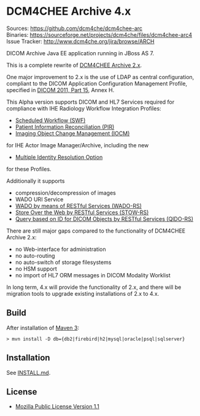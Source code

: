 DCM4CHEE Archive 4.x
====================
Sources: https://github.com/dcm4che/dcm4chee-arc  
Binaries: https://sourceforge.net/projects/dcm4che/files/dcm4chee-arc4  
Issue Tracker: http://www.dcm4che.org/jira/browse/ARCH  

DICOM Archive Java EE application running in JBoss AS 7.

This is a complete rewrite of [DCM4CHEE Archive 2.x](http://www.dcm4che.org/confluence/display/ee2/Home).

One major improvement to 2.x is the use of LDAP as central configuration,
compliant to the DICOM Application Configuration Management Profile,
specified in [DICOM 2011, Part 15][1], Annex H.

This Alpha version supports DICOM and HL7 Services required for
compliance with IHE Radiology Workflow Integration Profiles:

- [Scheduled Workflow (SWF)][2]
- [Patient Information Reconciliation (PIR)][3]
- [Imaging Object Change Management (IOCM)][4]

for IHE Actor Image Manager/Archive, including the new 

- [Multiple Identity Resolution Option][5]

for these Profiles.

Additionally it supports

- compression/decompression of images
- WADO URI Service
- [WADO by means of RESTful Services (WADO-RS)][6]
- [Store Over the Web by RESTful Services (STOW-RS)][7]
- [Query based on ID for DICOM Objects by RESTful Services (QIDO-RS)][8]

There are still major gaps compared to the functionality of DCM4CHEE Archive 2.x:

- no Web-interface for administration
- no auto-routing
- no auto-switch of storage filesystems
- no HSM support
- no import of HL7 ORM messages in DICOM Modality Worklist

In long term, 4.x will provide the functionality of 2.x, and there will
be migration tools to upgrade existing installations of 2.x to 4.x.

Build
-----
After installation of [Maven 3](http://maven.apache.org):

    > mvn install -D db={db2|firebird|h2|mysql|oracle|psql|sqlserver}

Installation
------------
See [INSTALL.md](https://github.com/dcm4che/dcm4chee-arc/blob/master/INSTALL.md).

License
-------
* [Mozilla Public License Version 1.1](http://www.mozilla.org/MPL/1.1/)

[1]: ftp://medical.nema.org/medical/dicom/2011/11_15pu.pdf
[2]: http://wiki.ihe.net/index.php?title=Scheduled_Workflow
[3]: http://wiki.ihe.net/index.php?title=Patient_Information_Reconciliation
[4]: http://www.ihe.net/Technical_Framework/upload/IHE_RAD_Suppl_IOCM_Rev1-1_TI_2011-05-17.pdf
[5]: http://www.ihe.net/Technical_Framework/upload/IHE_RAD_Suppl_MIMA.pdf
[6]: ftp://medical.nema.org/medical/dicom/final/sup161_ft.pdf
[7]: ftp://medical.nema.org/medical/dicom/Final/sup163_ft3.pdf
[8]: ftp://medical.nema.org/medical/dicom/supps/LB/sup166_lb.pdf
